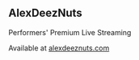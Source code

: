 ## AlexDeezNuts

Performers' Premium Live Streaming

Available at [alexdeeznuts.com](https://alexdeeznuts.com)

